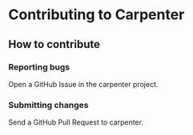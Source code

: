 # Contributing to Carpenter #

## How to contribute

### Reporting bugs

Open a GitHub Issue in the carpenter project.

### Submitting changes

Send a GitHub Pull Request to carpenter.
